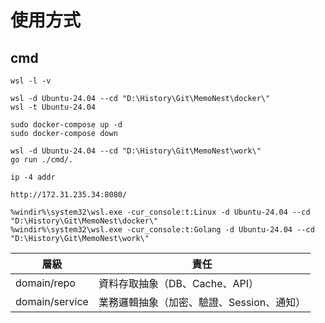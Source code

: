 # 使用方式

## cmd

``` docker
wsl -l -v

wsl -d Ubuntu-24.04 --cd "D:\History\Git\MemoNest\docker\"
wsl -t Ubuntu-24.04

sudo docker-compose up -d
sudo docker-compose down
```

``` golang
wsl -d Ubuntu-24.04 --cd "D:\History\Git\MemoNest\work\"
go run ./cmd/.
```

``` ip
ip -4 addr

http://172.31.235.34:8080/
```

``` ConEmu
%windir%\system32\wsl.exe -cur_console:t:Linux -d Ubuntu-24.04 --cd "D:\History\Git\MemoNest\docker\"
%windir%\system32\wsl.exe -cur_console:t:Golang -d Ubuntu-24.04 --cd "D:\History\Git\MemoNest\work\"
```


層級 | 責任
-- | --
domain/repo | 資料存取抽象（DB、Cache、API）
domain/service | 業務邏輯抽象（加密、驗證、Session、通知）